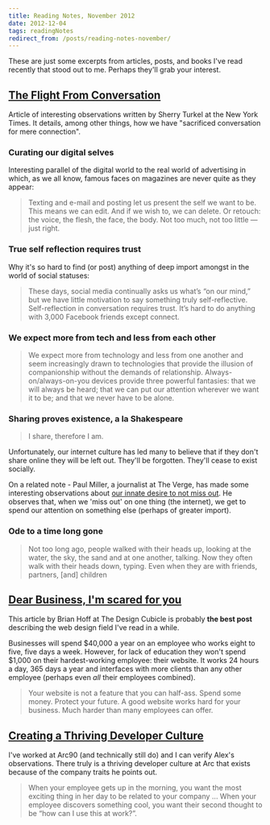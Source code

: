 ```yaml
---
title: Reading Notes, November 2012
date: 2012-12-04
tags: readingNotes
redirect_from: /posts/reading-notes-november/
---
```



These are just some excerpts from articles, posts, and books I've read recently that stood out to me. Perhaps they'll grab your interest.

## [The Flight From Conversation][1]
Article of interesting observations written by Sherry Turkel at the New York Times. It details, among other things, how we have "sacrificed conversation for mere connection".


### Curating our digital selves
Interesting parallel of the digital world to the real world of advertising in which, as we all know, famous faces on magazines are never quite as they appear:

>Texting and e-mail and posting let us present the self we want to be. This means we can edit. And if we wish to, we can delete. Or retouch: the voice, the flesh, the face, the body. Not too much, not too little — just right.


### True self reflection requires trust
Why it's so hard to find (or post) anything of deep import amongst in the world of social statuses:

> These days, social media continually asks us what’s “on our mind,” but we have little motivation to say something truly self-reflective. Self-reflection in conversation requires trust. It’s hard to do anything with 3,000 Facebook friends except connect.


### We expect more from tech and less from each other
>We expect more from technology and less from one another and seem increasingly drawn to technologies that provide the illusion of companionship without the demands of relationship. Always-on/always-on-you devices provide three powerful fantasies: that we will always be heard; that we can put our attention wherever we want it to be; and that we never have to be alone.


### Sharing proves existence, a la Shakespeare

>I share, therefore I am.

Unfortunately, our internet culture has led many to believe that if they don't share online they will be left out. They'll be forgotten. They'll cease to exist socially.

On a related note - Paul Miller, a journalist at The Verge, has made some interesting observations about [our innate desire to not miss out][Miller]. He observes that, when we 'miss out' on one thing (the internet), we get to spend our attention on something else (perhaps of greater import).


### Ode to a time long gone
>Not too long ago, people walked with their heads up, looking at the water, the sky, the sand and at one another, talking. Now they often walk with their heads down, typing. Even when they are with friends, partners, [and] children


## [Dear Business, I'm scared for you][2]

This article by Brian Hoff at The Design Cubicle is probably **the best post**  describing the web design field I've read in a while.

Businesses will spend $40,000 a year on an employee who works eight to five, five days a week. However, for lack of education they won't spend $1,000 on their hardest-working employee: their website. It works 24 hours a day, 365 days a year and interfaces with more clients than any other employee (perhaps even *all* their employees combined).

> Your website is not a feature that you can half-ass. Spend some money. Protect your future. A good website works hard for your business. Much harder than many employees can offer.


## [Creating a Thriving Developer Culture][3]

I've worked at Arc90 (and technically still do) and I can verify Alex's observations. There truly is a thriving developer culture at Arc that exists because of the company traits he points out.

> When your employee gets up in the morning, you want the most exciting thing in her day to be related to your company ... When your employee discovers something cool, you want their second thought to be “how can I use this at work?”.


[1]: http://rdd.me/qdjsnbxv
[2]: http://rdd.me/2r4jlwcs
[3]: http://blog.arc90.com/2012/11/19/creating-a-thriving-developer-culture/
[Miller]: http://www.theverge.com/2012/10/26/3555640/offline-missing-out-paul-miller/in/2771566